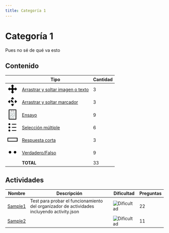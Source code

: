 ```yaml
---
title: Categoría 1
---
```


# Categoría 1

Pues no sé de qué va esto

## Contenido


|   | Tipo              | Cantidad                   |
| - | ----------------- | -------------------------- |
| ![ddimageortext](https://raw.githubusercontent.com/teuton-software/actirepo/master/icons/ddimageortext.svg) | [Arrastrar y soltar imagen o texto](#arrastrar-y-soltar-imagen-o-texto) | 3 |
| ![ddmarker](https://raw.githubusercontent.com/teuton-software/actirepo/master/icons/ddmarker.svg) | [Arrastrar y soltar marcador](#arrastrar-y-soltar-marcador) | 3 |
| ![essay](https://raw.githubusercontent.com/teuton-software/actirepo/master/icons/essay.svg) | [Ensayo](#ensayo) | 9 |
| ![multichoice](https://raw.githubusercontent.com/teuton-software/actirepo/master/icons/multichoice.svg) | [Selección múltiple](#selección-múltiple) | 6 |
| ![shortanswer](https://raw.githubusercontent.com/teuton-software/actirepo/master/icons/shortanswer.svg) | [Respuesta corta](#respuesta-corta) | 3 |
| ![truefalse](https://raw.githubusercontent.com/teuton-software/actirepo/master/icons/truefalse.svg) | [Verdadero/Falso](#verdaderofalso) | 9 |
|   | **TOTAL**         | 33 |




## Actividades
| Nombre              | Descripción                   | Dificultad | Preguntas |
| ------------------- | ----------------------------- | ---------- | --------- |
| [Sample1](sample1) | Test para probar el funcionamiento del organizador de actividades incluyendo activity.json | ![Dificultad](https://img.shields.io/badge/Dificultad-Alta-red) | 22 |
| [Sample2](sample2) |  | ![Dificultad](https://img.shields.io/badge/Dificultad-Desconocida-black) | 11 |

